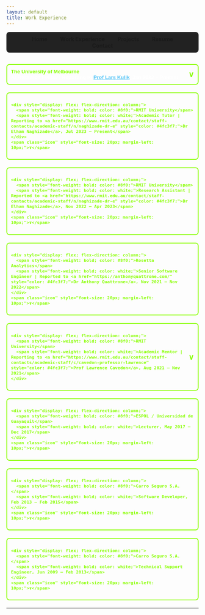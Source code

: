 ```yaml
---
layout: default
title: Work Experience
---
```


<nav style="background-color: #222; padding: 10px; text-align: center; border-radius: 8px; margin-bottom: 30px;">
  <a href="/" style="text-decoration: none; margin: 0 15px; font-weight: bold; color: {% if page.title == 'Home' %}#8f0{% else %}white{% endif %};">Home</a>
  <a href="/work_experience" style="text-decoration: none; margin: 0 15px; font-weight: bold; color: {% if page.title == 'Work Experience' %}#8f0{% else %}white{% endif %};">Work Experience</a>
  <a href="/projects" style="text-decoration: none; margin: 0 15px; font-weight: bold; color: {% if page.title == 'Projects' %}#8f0{% else %}white{% endif %};">Projects</a>
  <a href="/resume" style="text-decoration: none; margin: 0 15px; font-weight: bold; color: {% if page.title == 'Resume' %}#8f0{% else %}white{% endif %};">Resume</a>
  <a href="/contact" style="text-decoration: none; margin: 0 15px; font-weight: bold; color: {% if page.title == 'Contact' %}#8f0{% else %}white{% endif %};">Contact</a>
</nav>



<div style="margin-bottom: 20px;">
<!--   <button onclick="this.nextElementSibling.style.display = this.nextElementSibling.style.display === 'none' ? 'block' : 'none';" style="background-color: transparent; border: 2px solid #8f0; color: #8f0; font-weight: bold; padding: 10px; width: 100%; text-align: left; border-radius: 8px; cursor: pointer;"> -->
    <button onclick="
    var content = this.nextElementSibling;
    var icon = this.querySelector('.icon');
    if (content.style.display === 'none') {
      content.style.display = 'block';
      icon.textContent = '∧';
    } else {
      content.style.display = 'none';
      icon.textContent = '∨';
    }
  " style="background-color: transparent; border: 2px solid #8f0; color: #8f0; font-weight: bold; padding: 10px; width: 100%; text-align: left; border-radius: 8px; cursor: pointer; display: flex; justify-content: space-between; align-items: center;">
    <div style="display: flex; flex-direction: column;">
      <span style="font-weight: bold; color: #8f0;">The University of Melbourne</span>
      <span style="font-weight: bold; color: white;">AI Research Fellow | Reporting to <a href="https://lars.kuliks.net/?page_id=6" style="color: #4fc3f7;">Prof Lars Kulik</a>, Jan 2023 – Present</span>
    </div>
      <span class="icon" style="font-size: 20px; margin-left: 10px;">∨</span>
  </button>
  <div style="display: none; margin-top: 10px; padding-left: 20px;">
    <ul>
      <li>Researcher for workstream 3 of the <a href="https://www.musicattunedcare.com/" style="color: #0bf;">MATCH project</a>.</li>
      <li>Development of machine learning models to automate the detection of agitation symptoms related to dementia.</li>
      <li>Built a data pipeline to extract and preprocess sensor-based physiological data from Empatica's EmbracePlus medical wearable.</li>
      <li>Researched noise reduction techniques and integrated <a href="https://ieeexplore.ieee.org/document/9914782" style="color: #0bf;">DeepFilterNet</a> models into our data pipeline to remove/reduce noise from the collected audio data.</li>
      <li>Developed an <a href="https://github.com/stevcabello/CMAI-Labeller-App" style="color: #0bf;">Android/iOS app</a> for data collection of agitation symptoms in patients living with dementia.</li>
      <li>Supervised the development of the MATCH app, which integrates the Spotify API to provide music recommendations.</li>
<!--       <li>Supervised an undergraduate project (SCIE30001 - 2023 SEMESTER 1) titled "Music Genre Classification with ResNet and Bi-GRU Using Visual Spectrograms".</li> -->
      <li>Supervisor of 2 PhD students.</li>
      <li>Marker for Master of Information Technology theses during Semester 2, 2023 and Semester 1, 2024.</li>
      <li>Lecturer for Design of Algorithms (COMP20007) for Semester 1, 2024. Delivered lectures on String Matching, Dynamic Programming, Sorting Algorithms, Binary Search Trees, Hashing, and Data Compression.</li>
      <li>Reviewer for Conference on Information and Knowledge Management (CIKM) 2024.</li>
      <li>Reviewer for Knowledge Discovery in Databases (KDD) 2025 (<a href="https://kdd2025.kdd.org/research-track-program-committee/">link</a>).</li>
      <li>Technical representative of the MATCH Safety and Capacity Building Committees.</li>
    </ul>
  </div>
</div>

<div style="margin-bottom: 20px;">
<!--   <button onclick="this.nextElementSibling.style.display = this.nextElementSibling.style.display === 'none' ? 'block' : 'none';" style="background-color: transparent; border: 2px solid #8f0; color: #8f0; font-weight: bold; padding: 10px; width: 100%; text-align: left; border-radius: 8px; cursor: pointer;"> -->
  <button onclick="
    var content = this.nextElementSibling;
    var icon = this.querySelector('.icon');
    if (content.style.display === 'none') {
      content.style.display = 'block';
      icon.textContent = '∧';
    } else {
      content.style.display = 'none';
      icon.textContent = '∨';
    }
  " style="background-color: transparent; border: 2px solid #8f0; color: #8f0; font-weight: bold; padding: 10px; width: 100%; text-align: left; border-radius: 8px; cursor: pointer; display: flex; justify-content: space-between; align-items: center;">

    <div style="display: flex; flex-direction: column;">
      <span style="font-weight: bold; color: #8f0;">RMIT University</span>
      <span style="font-weight: bold; color: white;">Academic Tutor | Reporting to <a href="https://www.rmit.edu.au/contact/staff-contacts/academic-staff/n/naghizade-dr-e" style="color: #4fc3f7;">Dr Elham Naghizade</a>, Jul 2023 – Present</span>
    </div>
    <span class="icon" style="font-size: 20px; margin-left: 10px;">∨</span>
  </button>
  <div style="display: none; margin-top: 10px; padding-left: 20px;">
    <ul>
      <li>Tutor, Lab Demonstrator, and Marker for <strong>Algorithms and Analysis (COSC2123)</strong>.</li>
      <li>Explain key algorithmic design paradigms: brute force, divide and conquer, decrease and conquer, transform and conquer, greedy, dynamic programming and iterative improvement.</li>
      <li>Explain key data structures: trees, lists, stacks, queues, hash tables and graph representations.</li>
      <li>Theoretically compare and analyse the time complexities of algorithms and data structures.</li>
    </ul>
  </div>
</div>

<div style="margin-bottom: 20px;">
<!--   <button onclick="this.nextElementSibling.style.display = this.nextElementSibling.style.display === 'none' ? 'block' : 'none';" style="background-color: transparent; border: 2px solid #8f0; color: #8f0; font-weight: bold; padding: 10px; width: 100%; text-align: left; border-radius: 8px; cursor: pointer;"> -->
  <button onclick="
    var content = this.nextElementSibling;
    var icon = this.querySelector('.icon');
    if (content.style.display === 'none') {
      content.style.display = 'block';
      icon.textContent = '∧';
    } else {
      content.style.display = 'none';
      icon.textContent = '∨';
    }
  " style="background-color: transparent; border: 2px solid #8f0; color: #8f0; font-weight: bold; padding: 10px; width: 100%; text-align: left; border-radius: 8px; cursor: pointer; display: flex; justify-content: space-between; align-items: center;">

    <div style="display: flex; flex-direction: column;">
      <span style="font-weight: bold; color: #8f0;">RMIT University</span>
      <span style="font-weight: bold; color: white;">Research Assistant | Reported to <a href="https://www.rmit.edu.au/contact/staff-contacts/academic-staff/n/naghizade-dr-e" style="color: #4fc3f7;">Dr Elham Naghizade</a>, Nov 2022 – Apr 2023</span>
    </div>
    <span class="icon" style="font-size: 20px; margin-left: 10px;">∨</span>
  </button>
  <div style="display: none; margin-top: 10px; padding-left: 20px;">
    <ul>
      <li>Developed <a href="https://github.com/stevcabello/RMIT-ABC-Fact-Checked-Data-Collection" style="color: #0bf;">scripts</a> for web scraping ABC's Fact Check website to identify news with tweet/twitter-related content.</li>
      <li>Developed scripts to use Twitter API to find the source (i.e., original tweet) from each tweet extracted from "The Claim" section on ABC's Fact Check website.</li>
      <li>Built scripts to use Twitter API and generate cascades from tweets related to anti-feminist political discourse in Iran.</li>
      <li>Explored the ChatGPT API to automate the identification of sexism in tweets.</li>
      <li>Delivered a talk: "ChatGPT as a scripting tool for researchers" to CHAI Human Information REtrieval (CHIRE) group at RMIT. I explained how to use ChatGPT for data processing and modelling purposes.</li>
    </ul>
  </div>
</div>

<div style="margin-bottom: 20px;">
<!--   <button onclick="this.nextElementSibling.style.display = this.nextElementSibling.style.display === 'none' ? 'block' : 'none';" style="background-color: transparent; border: 2px solid #8f0; color: #8f0; font-weight: bold; padding: 10px; width: 100%; text-align: left; border-radius: 8px; cursor: pointer;"> -->
    <button onclick="
    var content = this.nextElementSibling;
    var icon = this.querySelector('.icon');
    if (content.style.display === 'none') {
      content.style.display = 'block';
      icon.textContent = '∧';
    } else {
      content.style.display = 'none';
      icon.textContent = '∨';
    }
  " style="background-color: transparent; border: 2px solid #8f0; color: #8f0; font-weight: bold; padding: 10px; width: 100%; text-align: left; border-radius: 8px; cursor: pointer; display: flex; justify-content: space-between; align-items: center;">

    <div style="display: flex; flex-direction: column;">
      <span style="font-weight: bold; color: #8f0;">Rosetta Analytics</span>
      <span style="font-weight: bold; color: white;">Senior Software Engineer | Reported to <a href="https://anthonyquattrone.com/" style="color: #4fc3f7;">Dr Anthony Quattrone</a>, Nov 2021 – Nov 2022</span>
    </div>
    <span class="icon" style="font-size: 20px; margin-left: 10px;">∨</span>
  </button>
  <div style="display: none; margin-top: 10px; padding-left: 20px;">
    <ul>
      <li>Understood requirements of current and prospective clients.</li>
      <li>Provided support for the Regulatory Information Notice (RIN) clients.</li>
      <li>Implemented new features for RIN portals using PHP, JavaScript and MySQL.</li>
      <li>Developed and supported mapping portals using JavaScript, Google Maps and GIS technologies.</li>
      <li>Optimised database operations.</li>
      <li>Managed Amazon EC2 servers.</li>
    </ul>
  </div>
</div>

<div style="margin-bottom: 20px;">
<!--   <button onclick="this.nextElementSibling.style.display = this.nextElementSibling.style.display === 'none' ? 'block' : 'none';" style="background-color: transparent; border: 2px solid #8f0; color: #8f0; font-weight: bold; padding: 10px; width: 100%; text-align: left; border-radius: 8px; cursor: pointer;"> -->
    <button onclick="
    var content = this.nextElementSibling;
    var icon = this.querySelector('.icon');
    if (content.style.display === 'none') {
      content.style.display = 'block';
      icon.textContent = '∧';
    } else {
      content.style.display = 'none';
      icon.textContent = '∨';
    }
  " style="background-color: transparent; border: 2px solid #8f0; color: #8f0; font-weight: bold; padding: 10px; width: 100%; text-align: left; border-radius: 8px; cursor: pointer; display: flex; justify-content: space-between; align-items: center;">

    <div style="display: flex; flex-direction: column;">
      <span style="font-weight: bold; color: #8f0;">RMIT University</span>
      <span style="font-weight: bold; color: white;">Academic Mentor | Reporting to <a href="https://www.rmit.edu.au/contact/staff-contacts/academic-staff/c/cavedon-professor-lawrence" style="color: #4fc3f7;">Prof Lawrence Cavedon</a>, Aug 2021 – Nov 2021</span>
    </div>
  <span class="icon" style="font-size: 20px; margin-left: 10px;">∨</span>
  </button>
  <div style="display: none; margin-top: 10px; padding-left: 20px;">
    <ul>
      <li>Mentored machine learning projects for Masters students working with industry partners (Data Science Postgraduate Program).</li>
      <li>Provided technical advice and evaluated final reports.</li>
    </ul>
  </div>
</div>

<div style="margin-bottom: 20px;">
<!--   <button onclick="this.nextElementSibling.style.display = this.nextElementSibling.style.display === 'none' ? 'block' : 'none';" style="background-color: transparent; border: 2px solid #8f0; color: #8f0; font-weight: bold; padding: 10px; width: 100%; text-align: left; border-radius: 8px; cursor: pointer;"> -->
    <button onclick="
    var content = this.nextElementSibling;
    var icon = this.querySelector('.icon');
    if (content.style.display === 'none') {
      content.style.display = 'block';
      icon.textContent = '∧';
    } else {
      content.style.display = 'none';
      icon.textContent = '∨';
    }
  " style="background-color: transparent; border: 2px solid #8f0; color: #8f0; font-weight: bold; padding: 10px; width: 100%; text-align: left; border-radius: 8px; cursor: pointer; display: flex; justify-content: space-between; align-items: center;">

    <div style="display: flex; flex-direction: column;">
      <span style="font-weight: bold; color: #8f0;">ESPOL / Universidad de Guayaquil</span>
      <span style="font-weight: bold; color: white;">Lecturer, May 2017 – Dec 2017</span>
    </div>
    <span class="icon" style="font-size: 20px; margin-left: 10px;">∨</span>
  </button>
  <div style="display: none; margin-top: 10px; padding-left: 20px;">
    <ul>
      <li>Lectured in several courses: Operating Systems, Object-Oriented Software Engineering, Compilers, Data Structures, Databases, Fundamentals of Programming (Python) and Object-Oriented Programming (Java).</li>
      <li>Directed a community-focused project related to the development of computational thinking in children through the use of programmable technologies.</li>
    </ul>
  </div>
</div>

<div style="margin-bottom: 20px;">
<!--   <button onclick="this.nextElementSibling.style.display = this.nextElementSibling.style.display === 'none' ? 'block' : 'none';" style="background-color: transparent; border: 2px solid #8f0; color: #8f0; font-weight: bold; padding: 10px; width: 100%; text-align: left; border-radius: 8px; cursor: pointer;"> -->
    <button onclick="
    var content = this.nextElementSibling;
    var icon = this.querySelector('.icon');
    if (content.style.display === 'none') {
      content.style.display = 'block';
      icon.textContent = '∧';
    } else {
      content.style.display = 'none';
      icon.textContent = '∨';
    }
  " style="background-color: transparent; border: 2px solid #8f0; color: #8f0; font-weight: bold; padding: 10px; width: 100%; text-align: left; border-radius: 8px; cursor: pointer; display: flex; justify-content: space-between; align-items: center;">

    <div style="display: flex; flex-direction: column;">
      <span style="font-weight: bold; color: #8f0;">Carro Seguro S.A.</span>
      <span style="font-weight: bold; color: white;">Software Developer, Feb 2013 – Feb 2015</span>
    </div>
    <span class="icon" style="font-size: 20px; margin-left: 10px;">∨</span>
  </button>
  <div style="display: none; margin-top: 10px; padding-left: 20px;">
    <ul>
      <li>Supported and developed web platforms using ASP.NET and SQL technologies.</li>
      <li>Deployed <a href="https://play.google.com/store/apps/details?id=com.devsu.cervezasmart&pli=1" style="color: #0bf;">Android applications</a> with REST and SOAP web services.</li>
      <li>Implemented an HTTP Servlet for image transfer.</li>
      <li>Configured Linux servers.</li>
    </ul>
  </div>
</div>

<div style="margin-bottom: 20px;">
<!--   <button onclick="this.nextElementSibling.style.display = this.nextElementSibling.style.display === 'none' ? 'block' : 'none';" style="background-color: transparent; border: 2px solid #8f0; color: #8f0; font-weight: bold; padding: 10px; width: 100%; text-align: left; border-radius: 8px; cursor: pointer;"> -->
    <button onclick="
    var content = this.nextElementSibling;
    var icon = this.querySelector('.icon');
    if (content.style.display === 'none') {
      content.style.display = 'block';
      icon.textContent = '∧';
    } else {
      content.style.display = 'none';
      icon.textContent = '∨';
    }
  " style="background-color: transparent; border: 2px solid #8f0; color: #8f0; font-weight: bold; padding: 10px; width: 100%; text-align: left; border-radius: 8px; cursor: pointer; display: flex; justify-content: space-between; align-items: center;">

    <div style="display: flex; flex-direction: column;">
      <span style="font-weight: bold; color: #8f0;">Carro Seguro S.A.</span>
      <span style="font-weight: bold; color: white;">Technical Support Engineer, Jun 2009 – Feb 2013</span>
    </div>
    <span class="icon" style="font-size: 20px; margin-left: 10px;">∨</span>
  </button>
  <div style="display: none; margin-top: 10px; padding-left: 20px;">
    <ul>
      <li>Supervised the correct operation of 130 monitoring towers nationwide.</li>
      <li>Tested, configured, and installed GPRS equipment.</li>
      <li>Repaired Motorola radios and provided maintenance.</li>
      <li>Configured VHF and UHF radios.</li>
    </ul>
  </div>
</div>

    
---
